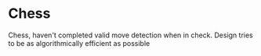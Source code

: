 # Chess
Chess, haven't completed valid move detection when in check.
Design tries to be as algorithmically efficient as possible